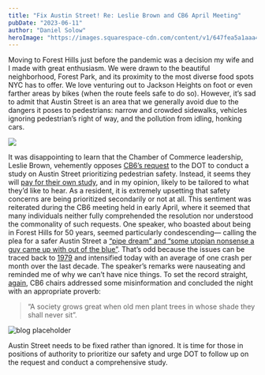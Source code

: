 ```yaml
---
title: "Fix Austin Street! Re: Leslie Brown and CB6 April Meeting"
pubDate: "2023-06-11"
author: "Daniel Solow"
heroImage: "https://images.squarespace-cdn.com/content/v1/647fea5a1aaa492159927df0/1686521331061-TVARNRVG6POXVPEYK1ZQ/austin3___14123202675.jpg"
---
```


Moving to Forest Hills just before the pandemic was a decision my wife and I made with great enthusiasm. We were drawn to the beautiful neighborhood, Forest Park, and its proximity to the most diverse food spots NYC has to offer. We love venturing out to Jackson Heights on foot or even farther areas by bikes (when the route feels safe to do so). However, it’s sad to admit that Austin Street is an area that we generally avoid due to the dangers it poses to pedestrians: narrow and crowded sidewalks, vehicles ignoring pedestrian’s right of way, and the pollution from idling, honking cars.

<!-- TODO: ALT TEXT -->

![](https://images.squarespace-cdn.com/content/v1/647fea5a1aaa492159927df0/91b27d4b-c251-4ba8-8ac0-7d7d8b7c74d6/austin-uturn___14125007661.jpg)

It was disappointing to learn that the Chamber of Commerce leadership, Leslie Brown, vehemently opposes [CB6’s request](https://patch.com/new-york/foresthills/forest-hills-community-board-backs-ask-car-free-austin-street) to the DOT to conduct a study on Austin Street prioritizing pedestrian safety. Instead, it seems they will [pay for their own study](https://youtu.be/kApxhM1UZHc?t=370), and in my opinion, likely to be tailored to what they’d like to hear. As a resident, it is extremely upsetting that safety concerns are being prioritized secondarily or not at all. This sentiment was reiterated during the CB6 meeting held in early April, where it seemed that many individuals neither fully comprehended the resolution nor understood the commonality of such requests. One speaker, who boasted about being in Forest Hills for 50 years, seemed particularly condescending— calling the plea for a safer Austin Street a [“pipe dream” and “some utopian nonsense a guy came up with out of the blue”](https://www.youtube.com/watch?v=kApxhM1UZHc&t=2383s). That’s odd because the issues can be traced back to [1979](https://www.nytimes.com/1979/12/30/archives/austin-street-beset-by-the-troubles-of-success-austin-street-beset.html) and intensified today with an average of one crash per month over the last decade. The speaker’s remarks were nauseating and reminded me of why we can’t have nice things. To set the record straight, [again](https://twitter.com/QueensCB6/status/1638196776585838592?cxt=HHwWgIC2yb3ShbwtAAAA), CB6 chairs addressed some misinformation and concluded the night with an appropriate proverb:

> “A society grows great when old men plant trees in whose shade they shall never sit”.

<!-- TODO: ALT TEXT -->

![blog placeholder](https://images.squarespace-cdn.com/content/v1/647fea5a1aaa492159927df0/2f295a68-ee13-44f1-8098-60bcb6e634e1/austin3___14123202675.jpg)

Austin Street needs to be fixed rather than ignored. It is time for those in positions of authority to prioritize our safety and urge DOT to follow up on the request and conduct a comprehensive study.
